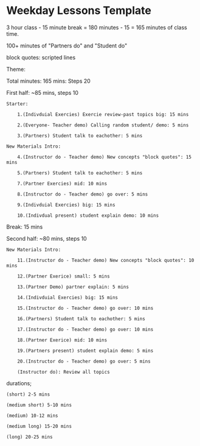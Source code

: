 # Weekday Lessons Template

3 hour class - 15 minute break = 180 minutes - 15 = 165 minutes of class time.

100+ minutes of "Partners do" and "Student do"

block quotes: scripted lines

Theme:

Total minutes: 165 mins: Steps 20

First half: ~85 mins, steps 10

	Starter:

		1.(Indivduial Exercies) Exercie review-past topics big: 15 mins

		2.(Everyone- Teacher demo) Calling random student/ demo: 5 mins

		3.(Partners) Student talk to eachother: 5 mins

	New Materials Intro:

		4.(Instructor do - Teacher demo) New concepts "block quotes": 15 mins 

		5.(Partners) Student talk to eachother: 5 mins

		7.(Partner Exercies) mid: 10 mins 

		8.(Instructor do - Teacher demo) go over: 5 mins

		9.(Indivduial Exercies) big: 15 mins

		10.(Indivdual present) student explain demo: 10 mins

Break: 15 mins

Second half: ~80 mins, steps 10

	New Materials Intro:

		11.(Instructor do - Teacher demo) New concepts "block quotes": 10 mins 

		12.(Partner Exerice) small: 5 mins

		13.(Partner Demo) partner explain: 5 mins

		14.(Indivduial Exercies) big: 15 mins

		15.(Instructor do - Teacher demo) go over: 10 mins

		16.(Partners) Student talk to eachother: 5 mins

		17.(Instructor do - Teacher demo) go over: 10 mins

		18.(Partner Exerice) mid: 10 mins

		19.(Partners present) student explain demo: 5 mins

		20.(Instructor do - Teacher demo) go over: 5 mins 

		(Instructor do): Review all topics


durations;

	(short) 2-5 mins

	(medium short) 5-10 mins

	(medium) 10-12 mins 

	(medium long) 15-20 mins

	(long) 20-25 mins

